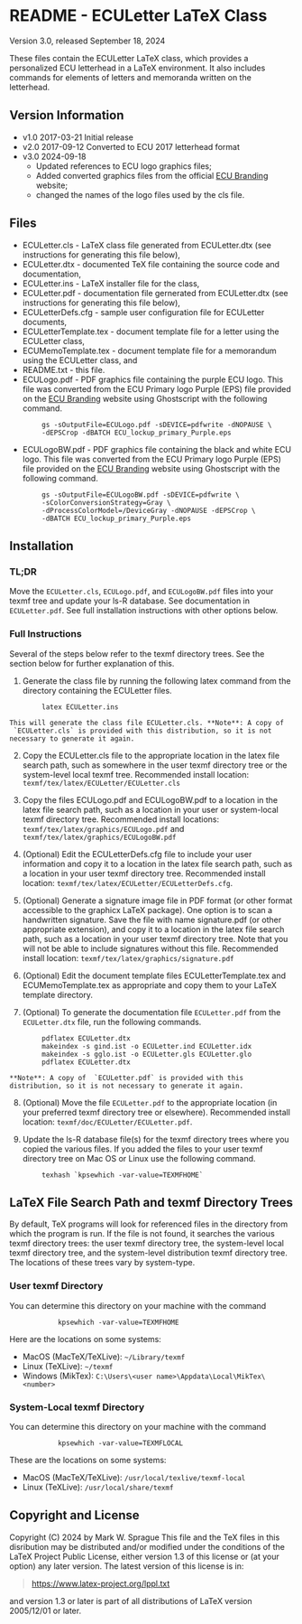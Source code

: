 # README - ECULetter LaTeX Class

Version 3.0, released September 18, 2024

These files contain the ECULetter LaTeX class, which provides a
personalized ECU letterhead in a LaTeX environment. It also includes
commands for elements of letters and memoranda written on the letterhead.

## Version Information

* v1.0 2017-03-21 Initial release
* v2.0 2017-09-12 Converted to ECU 2017 letterhead format
* v3.0 2024-09-18
    - Updated references to ECU logo graphics files; 
    - Added converted graphics files from the official [ECU
        Branding](https://brand.ecu.edu) website; 
    - changed the names of the logo files used by the cls file.

## Files

* ECULetter.cls - LaTeX class file generated from ECULetter.dtx (see
    instructions for generating this file below),
* ECULetter.dtx - documented TeX file containing the source code and
    documentation,
* ECULetter.ins - LaTeX installer file for the class, 
* ECULetter.pdf - documentation file gernerated from ECULetter.dtx
    (see instructions for generating this file below),
* ECULetterDefs.cfg - sample user configuration file for ECULetter documents,
* ECULetterTemplate.tex - document template file for a letter using the
    ECULetter class,
* ECUMemoTemplate.tex - document template file for a memorandum using
    the ECULetter class, and
* README.txt - this file.
* ECULogo.pdf - PDF graphics file containing the purple ECU logo.
    This file was converted from the ECU Primary logo Purple (EPS)
    file provided on the [ECU Branding](https://brand.ecu.edu)
    website using Ghostscript with the following command.
```
        gs -sOutputFile=ECULogo.pdf -sDEVICE=pdfwrite -dNOPAUSE \
        -dEPSCrop -dBATCH ECU_lockup_primary_Purple.eps
```
* ECULogoBW.pdf - PDF graphics file containing the black and white
    ECU logo. This file was converted from the ECU Primary logo
    Purple (EPS) file provided on the [ECU
    Branding](https://brand.ecu.edu) website using Ghostscript with
    the following command.
```
        gs -sOutputFile=ECULogoBW.pdf -sDEVICE=pdfwrite \
        -sColorConversionStrategy=Gray \
        -dProcessColorModel=/DeviceGray -dNOPAUSE -dEPSCrop \
        -dBATCH ECU_lockup_primary_Purple.eps
```


## Installation

### TL;DR

Move the `ECULetter.cls`, `ECULogo.pdf`, and `ECULogoBW.pdf` files into
your texmf tree and update your ls-R database. See documentation in
`ECULetter.pdf`. See full installation instructions with other options
below.

### Full Instructions

Several of the steps below refer to the texmf directory trees. See the
section below for further explanation of this.

1. Generate the class file by running the following latex command
    from the directory containing the ECULetter files. 
```   
        latex ECULetter.ins
```
    This will generate the class file ECULetter.cls. **Note**: A copy of
     `ECULetter.cls` is provided with this distribution, so it is not
    necessary to generate it again.

2. Copy the ECULetter.cls file to the appropriate location in the
    latex file search path, such as somewhere in the user texmf
    directory tree or the system-level local texmf tree. Recommended
    install location: `texmf/tex/latex/ECULetter/ECULetter.cls`

3. Copy the files ECULogo.pdf and ECULogoBW.pdf to a location in the
    latex file search path, such as a location in your user or
    system-local texmf directory tree. Recommended install locations:
    `texmf/tex/latex/graphics/ECULogo.pdf` and
    `texmf/tex/latex/graphics/ECULogoBW.pdf`

4. (Optional) Edit the ECULetterDefs.cfg file to include your user
    information and copy it to a location in the latex file search
    path, such as a location in your user texmf directory tree.
    Recommended install location:
    `texmf/tex/latex/ECULetter/ECULetterDefs.cfg`.

5. (Optional) Generate a signature image file in PDF format (or other
    format accessible to the graphicx LaTeX package).  One option is
    to scan a handwritten signature.  Save the file with name
    signature.pdf (or other appropriate extension), and copy it to a
    location in the latex file search path, such as a location in
    your user texmf directory tree. Note that you will not be able to
    include signatures without this file. Recommended install
    location: `texmf/tex/latex/graphics/signature.pdf`

6. (Optional) Edit the document template files ECULetterTemplate.tex
    and ECUMemoTemplate.tex as appropriate and copy them to your
    LaTeX template directory.

7. (Optional) To generate the documentation file `ECULetter.pdf` from
    the `ECULetter.dtx` file, run the following commands.  
```
        pdflatex ECULetter.dtx
        makeindex -s gind.ist -o ECULetter.ind ECULetter.idx
        makeindex -s gglo.ist -o ECULetter.gls ECULetter.glo
        pdflatex ECULetter.dtx
```
    **Note**: A copy of  `ECULetter.pdf` is provided with this
    distribution, so it is not necessary to generate it again.
    
8. (Optional) Move the file `ECULetter.pdf` to the appropriate
    location (in your preferred texmf directory tree or elsewhere).
    Recommended install location:
    `texmf/doc/ECULetter/ECULetter.pdf`.

9. Update the ls-R database file(s) for the texmf directory trees
    where you copied the various files. If you added the files to
    your user texmf directory tree on Mac OS or Linux use the
    following command.
```
        texhash `kpsewhich -var-value=TEXMFHOME`
```


## LaTeX File Search Path and texmf Directory Trees

By default, TeX programs will look for referenced files in the directory
from which the program is run.  If the file is not found, it searches
the various texmf directory trees: the user texmf directory tree, the
system-level local texmf directory tree, and the system-level
distribution texmf directory tree.  The locations of these trees vary by
system-type. 

### User texmf Directory
    
You can determine this directory on your machine with the command
```
            kpsewhich -var-value=TEXMFHOME
```
        
Here are the locations on some systems:

* MacOS (MacTeX/TeXLive): `~/Library/texmf`
* Linux (TeXLive): `~/texmf`
* Windows (MikTex): `C:\Users\<user name>\Appdata\Local\MikTex\<number>`

### System-Local texmf Directory

You can determine this directory on your machine with the command
```
            kpsewhich -var-value=TEXMFLOCAL
```
These are the locations on some systems:

* MacOS (MacTeX/TeXLive): `/usr/local/texlive/texmf-local`
* Linux (TeXLive): `/usr/local/share/texmf`


## Copyright and License

Copyright (C) 2024 by Mark W. Sprague
This file and the TeX files in this disribution may be distributed
and/or modified under the conditions of the LaTeX Project Public
License, either version 1.3 of this license or (at your option) any
later version. The latest version of this license is in:

> https://www.latex-project.org/lppl.txt

and version 1.3 or later is part of all distributions of LaTeX version
2005/12/01 or later.
